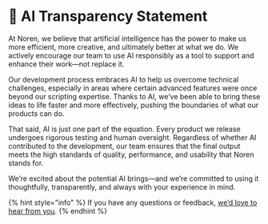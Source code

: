 # 📄 AI Transparency Statement

At Noren, we believe that artificial intelligence has the power to make us more efficient, more creative, and ultimately better at what we do. We actively encourage our team to use AI responsibly as a tool to support and enhance their work—not replace it.

Our development process embraces AI to help us overcome technical challenges, especially in areas where certain advanced features were once beyond our scripting expertise. Thanks to AI, we’ve been able to bring these ideas to life faster and more effectively, pushing the boundaries of what our products can do.

That said, AI is just one part of the equation. Every product we release undergoes rigorous testing and human oversight. Regardless of whether AI contributed to the development, our team ensures that the final output meets the high standards of quality, performance, and usability that Noren stands for.

We’re excited about the potential AI brings—and we’re committed to using it thoughtfully, transparently, and always with your experience in mind.

{% hint style="info" %}
If you have any questions or feedback, [we’d love to hear from you](contact-us.md).
{% endhint %}

